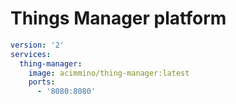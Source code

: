 # Things Manager platform


````yml
version: '2'
services:
  thing-manager:
    image: acimmino/thing-manager:latest
    ports:
      - '8080:8080'
````
